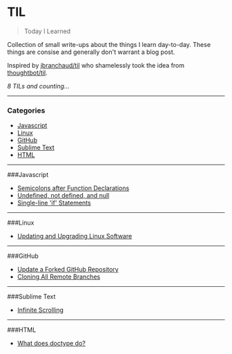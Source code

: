 # TIL
> Today I Learned

Collection of small write-ups about the things I learn day-to-day. These things are consise and generally don't warrant a blog post. 

Inspired by [jbranchaud/til](https://github.com/jbranchaud/til) who shamelessly took the idea from [thoughtbot/til](https://github.com/thoughtbot/til).

_8 TILs and counting..._

---
### Categories

* [Javascript](#javascript)
* [Linux](#linux)
* [GitHub](#github)
* [Sublime Text](#sublime-text)
* [HTML](#html)

---
###Javascript

- [Semicolons after Function Declarations](javascript/semicolons-function-declarations.md)
- [Undefined, not defined, and null](javascript/undefined-notDefined-null.md)
- [Single-line 'if' Statements](javascript/single-line-ifs.md)

---
###Linux

- [Updating and Upgrading Linux Software](linux/updating-upgrading-linux.md)

---
###GitHub

- [Update a Forked GitHub Repository](GitHub/updating-forked-repo.md)
- [Cloning All Remote Branches](GitHub/clone-all-branches.md)

---
###Sublime Text

* [Infinite Scrolling](SublimeText/infinite-scroll.md)

---
###HTML

- [What does doctype do?](Html/doctype.md)
